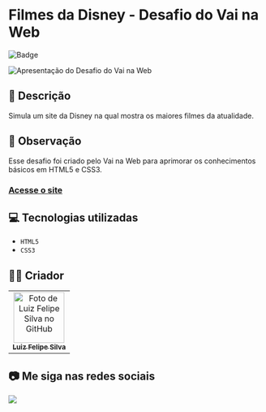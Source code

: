 # Filmes da Disney - Desafio do Vai na Web

![Badge](http://img.shields.io/static/v1?label=STATUS&message=CONCLUIDO&color=GREEN&style=for-the-badge)

<img src="https://github.com/luizfelipe9627/desafio-disney-vnw/blob/main/src/assets/apresentacao.gif" alt="Apresentação do Desafio do Vai na Web">

## 📄 Descrição

Simula um site da Disney na qual mostra os maiores filmes da atualidade.

## 📑 Observação

Esse desafio foi criado pelo Vai na Web para aprimorar os conhecimentos básicos em HTML5 e CSS3.

### <a href="https://luizfelipe9627-desafio-disney-vnw.netlify.app/">Acesse o site</a>

## 💻 Tecnologias utilizadas

- `HTML5`
- `CSS3`

## 🧑‍💻 Criador

<table>
  <tr>
    <td align="center">
      <a href="https://github.com/luizfelipe9627">
        <img src="https://github.com/luizfelipe9627.png" width="100px;" alt="Foto de Luiz Felipe Silva no GitHub"/><br>
        <sub>
          <b>Luiz Felipe Silva</b>
        </sub>
      </a>
    </td>
  </tr>
</table>

## 📷 Me siga nas redes sociais<br>

<p align="left">
  <a href="https://www.linkedin.com/in/luizfelipe9627/" target="_blank"><img src="https://img.shields.io/badge/-LinkedIn-%230077B5?style=for-the-badge&logo=linkedin&logoColor=white"></a>
</p>
